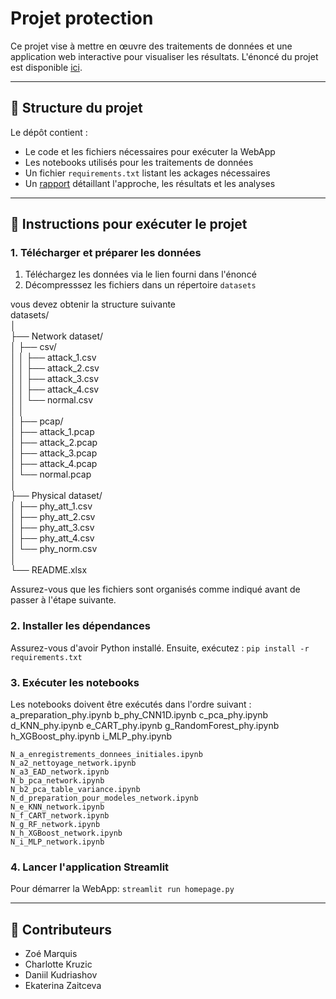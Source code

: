 # Projet protection

Ce projet vise à mettre en œuvre des traitements de données et une application web interactive pour visualiser les résultats. L'énoncé du projet est disponible [ici](enonce.pdf).

--- 

## 📂 Structure du projet 

Le dépôt contient :

- Le code et les fichiers nécessaires pour exécuter la WebApp
- Les notebooks utilisés pour les traitements de données
- Un fichier ```requirements.txt``` listant les ackages nécessaires
- Un [rapport](Projet_protection_Rapport.pdf) détaillant l'approche, les résultats et les analyses

---

## 🚀 Instructions pour exécuter le projet

### 1. Télécharger et préparer les données
1. Téléchargez les données via le lien fourni dans l'énoncé
2. Décompresssez les fichiers dans un répertoire ```datasets```

vous devez obtenir la structure suivante   
datasets/  
│  
├── Network dataset/  
│   ├── csv/  
│   │   ├── attack_1.csv  
│   │   ├── attack_2.csv  
│   │   ├── attack_3.csv  
│   │   ├── attack_4.csv  
│   │   └── normal.csv  
│   │  
│   ├── pcap/  
│       ├── attack_1.pcap  
│       ├── attack_2.pcap  
│       ├── attack_3.pcap  
│       ├── attack_4.pcap  
│       └── normal.pcap  
│  
├── Physical dataset/  
│   ├── phy_att_1.csv  
│   ├── phy_att_2.csv  
│   ├── phy_att_3.csv  
│   ├── phy_att_4.csv  
│   └── phy_norm.csv  
│  
└── README.xlsx  

Assurez-vous que les fichiers sont organisés comme indiqué avant de passer à l'étape suivante.

### 2. Installer les dépendances 

Assurez-vous d'avoir Python installé. Ensuite, exécutez :
```pip install -r requirements.txt```

### 3. Exécuter les notebooks
Les notebooks doivent être exécutés dans l'ordre suivant :
    a_preparation_phy.ipynb
    b_phy_CNN1D.ipynb
    c_pca_phy.ipynb
    d_KNN_phy.ipynb
    e_CART_phy.ipynb
    g_RandomForest_phy.ipynb
    h_XGBoost_phy.ipynb
    i_MLP_phy.ipynb

    N_a_enregistrements_donnees_initiales.ipynb
    N_a2_nettoyage_network.ipynb
    N_a3_EAD_network.ipynb
    N_b_pca_network.ipynb
    N_b2_pca_table_variance.ipynb
    N_d_preparation_pour_modeles_network.ipynb
    N_e_KNN_network.ipynb
    N_f_CART_network.ipynb
    N_g_RF_network.ipynb
    N_h_XGBoost_network.ipynb
    N_i_MLP_network.ipynb






### 4. Lancer l'application Streamlit 
Pour démarrer la WebApp: 
```streamlit run homepage.py```

---

## 👷 Contributeurs

- Zoé Marquis
- Charlotte Kruzic
- Daniil Kudriashov
- Ekaterina Zaitceva